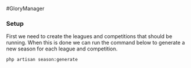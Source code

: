 #GloryManager

### Setup

First we need to create the leagues and competitions that should be running. When this is done we can run the command 
below to generate a new season for each league and competition.

```php artisan season:generate```
